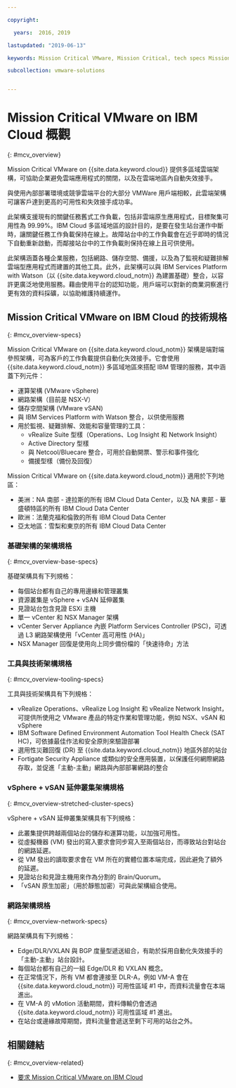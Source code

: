 ```yaml
---

copyright:

  years:  2016, 2019

lastupdated: "2019-06-13"

keywords: Mission Critical VMware, Mission Critical, tech specs Mission Critical

subcollection: vmware-solutions


---
```


# Mission Critical VMware on IBM Cloud 概觀
{: #mcv_overview}

Mission Critical VMware on {{site.data.keyword.cloud}} 提供多區域雲端架構，可協助企業避免雲端應用程式的關閉，以及在雲端地區內自動失效接手。

與使用內部部署環境或競爭雲端平台的大部分 VMWare 用戶端相較，此雲端架構可讓客戶達到更高的可用性和失效接手成功率。

此架構支援現有的關鍵任務舊式工作負載，包括非雲端原生應用程式，目標聚集可用性為 99.99%。IBM Cloud 多區域地區的設計目的，是要在發生站台運作中斷時，讓關鍵任務工作負載保持在線上。故障站台中的工作負載會在近乎即時的情況下自動重新啟動，而鄰接站台中的工作負載則保持在線上且可供使用。

此架構涵蓋各種企業服務，包括網路、儲存空間、備援，以及為了監視和疑難排解雲端型應用程式而建置的其他工具。此外，此架構可以與 IBM Services Platform with Watson（以 {{site.data.keyword.cloud_notm}} 為建置基礎）整合，以容許更廣泛地使用服務。藉由使用平台的認知功能，用戶端可以對新的商業洞察進行更有效的資料採礦，以協助維護持續運作。

## Mission Critical VMware on IBM Cloud 的技術規格
{: #mcv_overview-specs}

Mission Critical VMware on {{site.data.keyword.cloud_notm}} 架構是端對端參照架構，可為客戶的工作負載提供自動化失效接手。它會使用 {{site.data.keyword.cloud_notm}} 多區域地區來搭配 IBM 管理的服務，其中涵蓋下列元件：

* 運算架構 (VMware vSphere)
* 網路架構（目前是 NSX-V）
* 儲存空間架構 (VMware vSAN)
* 與 IBM Services Platform with Watson 整合，以供使用服務
* 用於監視、疑難排解、效能和容量管理的工具：
  * vRealize Suite 型樣（Operations、Log Insight 和 Network Insight）
  * Active Directory 型樣
  * 與 Netcool/Bluecare 整合，可用於自動開票、警示和事件強化
  * 備援型樣（備份及回復）

Mission Critical VMware on {{site.data.keyword.cloud_notm}} 適用於下列地區：
* 美洲：NA 南部 - 達拉斯的所有 IBM Cloud Data Center，以及 NA 東部 - 華盛頓特區的所有 IBM Cloud Data Center
* 歐洲：法蘭克福和倫敦的所有 IBM Cloud Data Center
* 亞太地區：雪梨和東京的所有 IBM Cloud Data Center

### 基礎架構的架構規格
{: #mcv_overview-base-specs}

基礎架構具有下列規格：
* 每個站台都有自己的專用邊緣和管理叢集
* 資源叢集是 vSphere + vSAN 延伸叢集
* 見證站台包含見證 ESXi 主機
* 單一 vCenter 和 NSX Manager 架構
* vCenter Server Appliance 內嵌 Platform Services Controller (PSC)，可透過 L3 網路架構使用「vCenter 高可用性 (HA)」
* NSX Manager 回復是使用向上同步備份檔的「快速待命」方法

### 工具與技術架構規格
{: #mcv_overview-tooling-specs}

工具與技術架構具有下列規格：
* vRealize Operations、vRealize Log Insight 和 vRealize Network Insight，可提供所使用之 VMware 產品的特定作業和管理功能，例如 NSX、vSAN 和 vSphere
* IBM Software Defined Environment Automation Tool Health Check (SAT HC)，可依據最佳作法和安全原則來驗證部署
* 選用性災難回復 (DR) 至 {{site.data.keyword.cloud_notm}} 地區外部的站台
* Fortigate Security Appliance 或類似的安全應用裝置，以保護任何網際網路存取，並促進「主動-主動」網路與內部部署網路的整合

### vSphere + vSAN 延伸叢集架構規格
{: #mcv_overview-stretched-cluster-specs}

vSphere + vSAN 延伸叢集架構具有下列規格：
* 此叢集提供跨越兩個站台的儲存和運算功能，以加強可用性。
* 從虛擬機器 (VM) 發出的寫入要求會同步寫入至兩個站台，而導致站台對站台的網路延遲。
* 從 VM 發出的讀取要求會在 VM 所在的實體位置本端完成，因此避免了額外的延遲。
* 見證站台和見證主機用來作為分割的 Brain/Quorum。
* 「vSAN 原生加密」（用於靜態加密）可與此架構組合使用。

### 網路架構規格
{: #mcv_overview-network-specs}

網路架構具有下列規格：
* Edge/DLR/VXLAN 與 BGP 度量型遞送組合，有助於採用自動化失效接手的「主動-主動」站台設計。
* 每個站台都有自己的一組 Edge/DLR 和 VXLAN 概念。
* 在正常情況下，所有 VM 都會連接至 DLR-A，例如 VM-A 會在 {{site.data.keyword.cloud_notm}} 可用性區域 #1 中，而資料流量會在本端進出。
* 在 VM-A 的 vMotion 活動期間，資料傳輸仍會透過 {{site.data.keyword.cloud_notm}} 可用性區域 #1 進出。
* 在站台或邊緣故障期間，資料流量會遞送至剩下可用的站台之外。

## 相關鏈結
{: #mcv_overview-related}

* [要求 Mission Critical VMware on IBM Cloud](/docs/services/vmwaresolutions/services?topic=vmware-solutions-managing_mcv)
